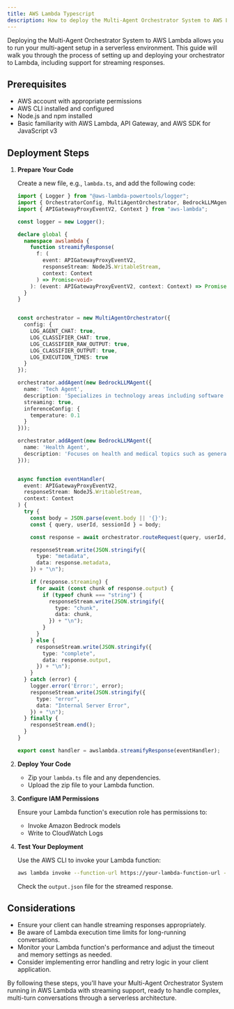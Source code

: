 ```yaml
---
title: AWS Lambda Typescript 
description: How to deploy the Multi-Agent Orchestrator System to AWS Lambda with streaming support using Typescript
---
```


Deploying the Multi-Agent Orchestrator System to AWS Lambda allows you to run your multi-agent setup in a serverless environment. This guide will walk you through the process of setting up and deploying your orchestrator to Lambda, including support for streaming responses.

## Prerequisites

- AWS account with appropriate permissions
- AWS CLI installed and configured
- Node.js and npm installed
- Basic familiarity with AWS Lambda, API Gateway, and AWS SDK for JavaScript v3

## Deployment Steps

1. **Prepare Your Code**

   Create a new file, e.g., `lambda.ts`, and add the following code:

   ```typescript
   import { Logger } from "@aws-lambda-powertools/logger";
   import { OrchestratorConfig, MultiAgentOrchestrator, BedrockLLMAgent } from "multi-agent-orchestrator";
   import { APIGatewayProxyEventV2, Context } from "aws-lambda";

   const logger = new Logger();

   declare global {
     namespace awslambda {
       function streamifyResponse(
         f: (
           event: APIGatewayProxyEventV2,
           responseStream: NodeJS.WritableStream,
           context: Context
         ) => Promise<void>
       ): (event: APIGatewayProxyEventV2, context: Context) => Promise<any>;
     }
   }


   const orchestrator = new MultiAgentOrchestrator({
     config: {
       LOG_AGENT_CHAT: true,
       LOG_CLASSIFIER_CHAT: true,
       LOG_CLASSIFIER_RAW_OUTPUT: true,
       LOG_CLASSIFIER_OUTPUT: true,
       LOG_EXECUTION_TIMES: true
     }
   });

   orchestrator.addAgent(new BedrockLLMAgent({
     name: 'Tech Agent',
     description: 'Specializes in technology areas including software development, hardware, AI, cybersecurity, blockchain, cloud computing, emerging tech innovations, and pricing/costs related to technology products and services.',
     streaming: true,
     inferenceConfig: {
       temperature: 0.1
     }
   }));

   orchestrator.addAgent(new BedrockLLMAgent({
     name: 'Health Agent',
     description: 'Focuses on health and medical topics such as general wellness, nutrition, diseases, treatments, mental health, fitness, healthcare systems, and medical terminology or concepts.'
   }));


   async function eventHandler(
     event: APIGatewayProxyEventV2,
     responseStream: NodeJS.WritableStream,
     context: Context
   ) {
     try {
       const body = JSON.parse(event.body || '{}');
       const { query, userId, sessionId } = body;

       const response = await orchestrator.routeRequest(query, userId, sessionId);

       responseStream.write(JSON.stringify({
         type: "metadata",
         data: response.metadata,
       }) + "\n");

       if (response.streaming) {
         for await (const chunk of response.output) {
           if (typeof chunk === "string") {
             responseStream.write(JSON.stringify({
               type: "chunk",
               data: chunk,
             }) + "\n");
           }
         }
       } else {
         responseStream.write(JSON.stringify({
           type: "complete",
           data: response.output,
         }) + "\n");
       }
     } catch (error) {
       logger.error('Error:', error);
       responseStream.write(JSON.stringify({
         type: "error",
         data: "Internal Server Error",
       }) + "\n");
     } finally {
       responseStream.end();
     }
   }

   export const handler = awslambda.streamifyResponse(eventHandler);
   ```

2. **Deploy Your Code**

   - Zip your `lambda.ts` file and any dependencies.
   - Upload the zip file to your Lambda function.

3. **Configure IAM Permissions**

   Ensure your Lambda function's execution role has permissions to:
    - Invoke Amazon Bedrock models
   - Write to CloudWatch Logs

4. **Test Your Deployment**

   Use the AWS CLI to invoke your Lambda function:

   ```bash
   aws lambda invoke --function-url https://your-lambda-function-url --payload '{"query": "What is artificial intelligence?", "userId": "user123", "sessionId": "session456"}' --cli-binary-format raw-in-base64-out output.json
   ```

   Check the `output.json` file for the streamed response.

## Considerations

- Ensure your client can handle streaming responses appropriately.
- Be aware of Lambda execution time limits for long-running conversations.
- Monitor your Lambda function's performance and adjust the timeout and memory settings as needed.
- Consider implementing error handling and retry logic in your client application.

By following these steps, you'll have your Multi-Agent Orchestrator System running in AWS Lambda with streaming support, ready to handle complex, multi-turn conversations through a serverless architecture.